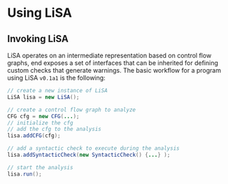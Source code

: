 # Using LiSA 

## Invoking LiSA

LiSA operates on an intermediate representation based on control flow graphs, end exposes a set of interfaces that can be inherited for defining custom checks that generate warnings.
The basic workflow for a program using LiSA `v0.1a1` is the following:

```java
// create a new instance of LiSA
LiSA lisa = new LiSA();

// create a control flow graph to analyze
CFG cfg = new CFG(...);
// initialize the cfg
// add the cfg to the analysis
lisa.addCFG(cfg);

// add a syntactic check to execute during the analysis
lisa.addSyntacticCheck(new SyntacticCheck() {...} );

// start the analysis
lisa.run();	
```